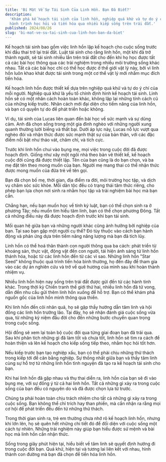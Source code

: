 ```yaml
---
title: 'Bí Mật Về Sự Tái Sinh Của Linh Hồn. Bạn Đã Biết?'
description:
  'Khám phá kế hoạch tái sinh của linh hồn, nghiệp quá khứ và tự do ý chí, cùng
  hành trình học hỏi và tiến hóa qua nhiều kiếp sống trên trái đất.'
published: 2024/08/26
slug: 'bi-mat-ve-su-tai-sinh-cua-linh-hon-ban-da-biet'
---
```


Kế hoạch tái sinh bao gồm việc linh hồn lập kế hoạch cho cuộc sống trước khi đầu
thai trở lại trái đất. Luật tái sinh cho rằng linh hồn, một khi đã trở thành
người, sẽ tái sinh nhiều lần trên trái đất cho đến khi họ học được tất cả các
bài học thông qua các trải nghiệm trong nhiều môi trường sống khác nhau. Tất cả
các bài học chỉ có thể học được ở thế giới vật lý này, bởi vì linh hồn luôn khao
khát được tái sinh trong một cơ thể vật lý mới nhằm mục đích tiến hóa.

Kế hoạch linh hồn được thiết kế dựa trên nghiệp quá khứ và tự do ý chí của mỗi
người. Nghiệp quá khứ là yếu tố chính định hình kế hoạch tái sinh. Linh hồn sẽ
có một nhân cách hoàn toàn khác, không lập lại những tính cách cũ của những kiếp
trước. Nhân cách mới đại diện cho tiềm năng của linh hồn, và bạn có quyền tự do
để phát triển hoặc không.

Ví dụ, tái sinh của Lucas liên quan đến bài học về sức mạnh và sự dũng cảm. Anh
đã chọn sống trong một gia đình nghèo với những người xung quanh thường lười
biếng và thất bại. Dưới áp lực này, Lucas nỗ lực vượt qua nghèo đói và nhận thức
được sức mạnh thật sự của bản thân, với các đặc điểm nổi bật như tháo vát, chăm
chỉ, và tích cực.

Trước khi linh hồn chui vào bụng mẹ, mọi việc trong cuộc đời đã được hoạch định.
Giống như xây một ngôi nhà theo bản vẽ thiết kế, kế hoạch cuộc đời cũng đã được
thiết lập. Tên của bạn cũng là do bạn chọn, và ba mẹ đặt tên theo mong muốn của
bạn. Người mẹ mang thai có thể nhận thức được mong muốn của đứa trẻ về tên gọi.

Bạn đã chọn bố mẹ, thời gian, địa điểm ra đời, môi trường học tập, và dịch vụ
chăm sóc sức khỏe. Mỗi dân tộc đều có trạng thái tâm thức riêng, cho phép bạn
lựa chọn nơi sinh ra nhằm học tập và trải nghiệm bài học mà bạn cần.

Chẳng hạn, nếu bạn muốn học về tính kỷ luật, bạn có thể chọn sinh ra ở phương
Tây; nếu muốn tìm hiểu tâm linh, bạn có thể chọn phương Đông. Tất cả những điều
này đã được hoạch định trước khi bạn tái sinh.

Mối quan hệ giữa bạn và những người khác cũng ảnh hưởng bởi nghiệp của bạn. Tại
sao bạn gặp một người cụ thể? Đó tùy thuộc vào cách bạn hành động và phản ứng
dựa trên tiềm năng năng lượng mà bạn đã tích lũy.

Linh hồn có thể hoá thân thành con người thông qua ba cách: phát triển từ khoáng
sản, thực vật, động vật đến con người, tái hiện ánh sáng từ linh hồn thánh hóa,
hoặc từ các linh hồn đến từ các vì sao. Những linh hồn "Star Seed" không thuộc
quá trình tiến hóa bình thường, họ đến đây để tham gia vào các dự án nghiên cứu
và trở về quê hương của mình sau khi hoàn thành nhiệm vụ.

Nhiều linh hồn hiện nay sống trên trái đất được gửi đến từ các hành tinh khác.
Trong thời kỳ Chiến tranh thế giới thứ hai, nhiều linh hồn đã tử vong, dẫn đến
nhu cầu gửi thêm linh hồn xuống để hỗ trợ. Bạn có thể khám phá nguồn gốc của
linh hồn mình thông qua thiền.

Khi linh hồn đến cõi nhân quả, họ sẽ gặp thầy hướng dẫn tâm linh và hội đồng các
linh hồn trưởng lão. Tại đây, họ sẽ nhận đánh giá cuộc sống vừa qua, từ những kỷ
niệm đầu đời cho đến những bước chuyển quan trọng trong cuộc sống.

Hội đồng sẽ xem lại toàn bộ cuộc đời qua từng giai đoạn bạn đã trải qua. Sau khi
phân tích những gì đã làm tốt và chưa tốt, linh hồn sẽ tìm ra cách để hoàn thiện
và lên kế hoạch cho kiếp sống tiếp theo, nhằm học hỏi tốt hơn.

Nếu kiếp trước bạn tạo nghiệp xấu, bạn có thể phải chịu những thử thách trong
kiếp tới để cân bằng nghiệp. Sự thống nhất giữa bạn và thầy tâm linh cùng sự hỗ
trợ từ những linh hồn tình nguyện đã tạo ra kế hoạch tái sinh cho bạn.

Khi hai linh hồn đã gặp nhau và thụ thai diễn ra, linh hồn của bạn sẽ đi vào
bụng mẹ, với sự đồng ý từ cả hai linh hồn. Tất cả những gì xảy ra trong cuộc
sống của bạn đều có nguyên do và đã được chọn lựa từ trước.

Chúng ta phải hoàn toàn chịu trách nhiệm cho tất cả những gì xảy ra trong cuộc
sống. Bạn không thể chỉ trích hay than phiền, mà cần nhận ra rằng mọi cơ hội để
phát triển đều đến từ những thử thách.

Trong thời gian sinh ra, trẻ em thường chưa nhớ rõ kế hoạch linh hồn, nhưng khi
lớn lên, họ sẽ quên hết những chi tiết đó để đối diện với cuộc sống một cách tự
nhiên. Những trải nghiệm này giúp bạn hiểu được sứ mệnh và bài học mà linh hồn
cần nhận thức.

Sống trong giây phút hiện tại, hiểu biết về tâm linh sẽ quyết định hướng đi
trong cuộc đời bạn. Quá khứ, hiện tại và tương lai liên kết với nhau, hình thành
con đường mà bạn đã chọn để tiến hóa linh hồn.
